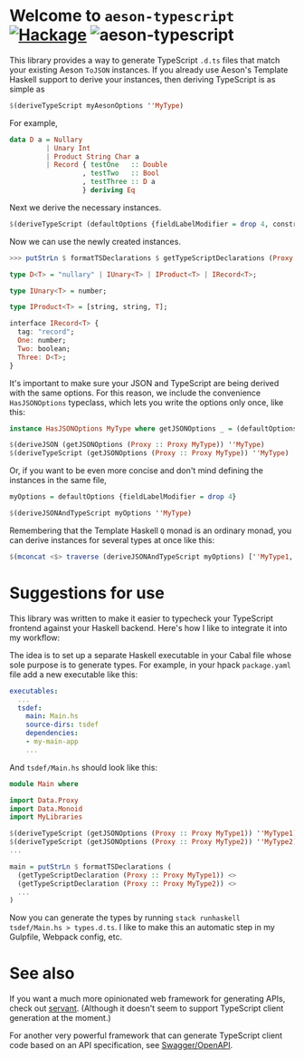 
# Welcome to `aeson-typescript` [![Hackage](https://img.shields.io/hackage/v/aeson-typescript.svg)](https://hackage.haskell.org/package/aeson-typescript) ![aeson-typescript](https://github.com/codedownio/aeson-typescript/workflows/aeson-typescript/badge.svg)

This library provides a way to generate TypeScript `.d.ts` files that match your existing Aeson `ToJSON` instances.
If you already use Aeson's Template Haskell support to derive your instances, then deriving TypeScript is as simple as

```haskell
$(deriveTypeScript myAesonOptions ''MyType)
```

For example,

```haskell
data D a = Nullary
         | Unary Int
         | Product String Char a
         | Record { testOne   :: Double
                  , testTwo   :: Bool
                  , testThree :: D a
                  } deriving Eq
```

Next we derive the necessary instances.

```haskell
$(deriveTypeScript (defaultOptions {fieldLabelModifier = drop 4, constructorTagModifier = map toLower}) ''D)
```

Now we can use the newly created instances.

```haskell
>>> putStrLn $ formatTSDeclarations $ getTypeScriptDeclarations (Proxy :: Proxy (D T))

type D<T> = "nullary" | IUnary<T> | IProduct<T> | IRecord<T>;

type IUnary<T> = number;

type IProduct<T> = [string, string, T];

interface IRecord<T> {
  tag: "record";
  One: number;
  Two: boolean;
  Three: D<T>;
}
```

It's important to make sure your JSON and TypeScript are being derived with the same options. For this reason, we
include the convenience `HasJSONOptions` typeclass, which lets you write the options only once, like this:

```haskell
instance HasJSONOptions MyType where getJSONOptions _ = (defaultOptions {fieldLabelModifier = drop 4})

$(deriveJSON (getJSONOptions (Proxy :: Proxy MyType)) ''MyType)
$(deriveTypeScript (getJSONOptions (Proxy :: Proxy MyType)) ''MyType)
```

Or, if you want to be even more concise and don't mind defining the instances in the same file,

```haskell
myOptions = defaultOptions {fieldLabelModifier = drop 4}

$(deriveJSONAndTypeScript myOptions ''MyType)
```

Remembering that the Template Haskell `Q` monad is an ordinary monad, you can derive instances for several types at once like this:

```haskell
$(mconcat <$> traverse (deriveJSONAndTypeScript myOptions) [''MyType1, ''MyType2, ''MyType3])
```


# Suggestions for use

This library was written to make it easier to typecheck your TypeScript frontend against your Haskell backend. Here's how I like to integrate it into my workflow:

The idea is to set up a separate Haskell executable in your Cabal file whose sole purpose is to generate types. For example, in your hpack `package.yaml` file add a new executable like this:

```yaml
executables:
  ...
  tsdef:
    main: Main.hs
    source-dirs: tsdef
    dependencies:
    - my-main-app
    ...
```

And `tsdef/Main.hs` should look like this:

```haskell
module Main where

import Data.Proxy
import Data.Monoid
import MyLibraries

$(deriveTypeScript (getJSONOptions (Proxy :: Proxy MyType1)) ''MyType1)
$(deriveTypeScript (getJSONOptions (Proxy :: Proxy MyType2)) ''MyType2)
...

main = putStrLn $ formatTSDeclarations (
  (getTypeScriptDeclaration (Proxy :: Proxy MyType1)) <>
  (getTypeScriptDeclaration (Proxy :: Proxy MyType2)) <>
  ...
)
```

Now you can generate the types by running `stack runhaskell tsdef/Main.hs > types.d.ts`. I like to make this an automatic step in my Gulpfile, Webpack config, etc.


# See also

If you want a much more opinionated web framework for generating APIs, check out [servant](http://haskell-servant.readthedocs.io/en/stable/). (Although it doesn't seem to support TypeScript client generation at the moment.)

For another very powerful framework that can generate TypeScript client code based on an API specification, see [Swagger/OpenAPI](https://github.com/swagger-api/swagger-codegen).
